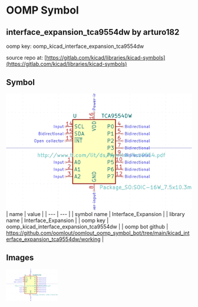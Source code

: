# OOMP Symbol  
## interface_expansion_tca9554dw  by arturo182  
  
oomp key: oomp_kicad_interface_expansion_tca9554dw  
  
source repo at: [https://gitlab.com/kicad/libraries/kicad-symbols](https://gitlab.com/kicad/libraries/kicad-symbols)  
## Symbol  
  
[![working.png](working_600.png)](working.png)  
| name | value | 
| --- | --- | 
| symbol name | Interface_Expansion | 
| library name | Interface_Expansion | 
| oomp key | oomp_kicad_interface_expansion_tca9554dw | 
| oomp bot github | https://github.com/oomlout/oomlout_oomp_symbol_bot/tree/main/kicad_interface_expansion_tca9554dw/working | 
## Images  
  
[![working.png](working_140.png)](working.png)  

